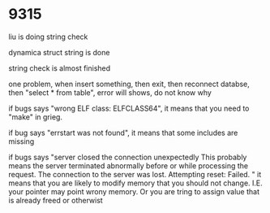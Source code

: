# 9315

liu is doing string check

dynamica struct string is done

string check is almost finished

one problem, when insert something, then exit, then reconnect databse, then "select * from table", error will shows, do not know why

if bugs says "wrong ELF class: ELFCLASS64", it means that you need to "make" in grieg.

if bug says "errstart was not found", it means that some includes are missing

if bugs says "server closed the connection unexpectedly
	This probably means the server terminated abnormally
	before or while processing the request.
The connection to the server was lost. Attempting reset: Failed.
"
it means that you are likely to modify memory that you should not change. I.E. your pointer may point wrony memory. Or you are tring 
to assign value that is already freed or otherwist
